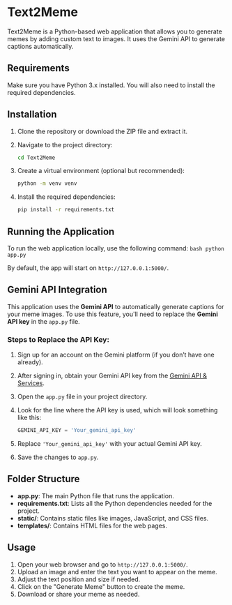 # Text2Meme

Text2Meme is a Python-based web application that allows you to generate memes by adding custom text to images. It uses the Gemini API to generate captions automatically.

## Requirements

Make sure you have Python 3.x installed. You will also need to install the required dependencies.

## Installation

1. Clone the repository or download the ZIP file and extract it.

2. Navigate to the project directory:
    ```bash
    cd Text2Meme
    ```

3. Create a virtual environment (optional but recommended):
    ```bash
    python -m venv venv
    ```

4. Install the required dependencies:
    ```bash
    pip install -r requirements.txt
    ```

## Running the Application

To run the web application locally, use the following command:
    ```bash
    python app.py
    ```

By default, the app will start on `http://127.0.0.1:5000/`.

## Gemini API Integration

This application uses the **Gemini API** to automatically generate captions for your meme images. To use this feature, you'll need to replace the **Gemini API key** in the `app.py` file.

### Steps to Replace the API Key:

1. Sign up for an account on the Gemini platform (if you don’t have one already).
   
2. After signing in, obtain your Gemini API key from the [Gemini API & Services](https://console.cloud.google.com/apis/api/generativelanguage.googleapis.com).

3. Open the `app.py` file in your project directory.

4. Look for the line where the API key is used, which will look something like this:
    ```python
    GEMINI_API_KEY = 'Your_gemini_api_key'
    ```

5. Replace `'Your_gemini_api_key'` with your actual Gemini API key.

6. Save the changes to `app.py`.

## Folder Structure

- **app.py**: The main Python file that runs the application.
- **requirements.txt**: Lists all the Python dependencies needed for the project.
- **static/**: Contains static files like images, JavaScript, and CSS files.
- **templates/**: Contains HTML files for the web pages.

## Usage

1. Open your web browser and go to `http://127.0.0.1:5000/`.
2. Upload an image and enter the text you want to appear on the meme.
3. Adjust the text position and size if needed.
4. Click on the "Generate Meme" button to create the meme.
5. Download or share your meme as needed.

